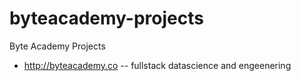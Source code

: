 # byteacademy-projects
Byte Academy Projects 

* http://byteacademy.co -- fullstack datascience and engeenering 
